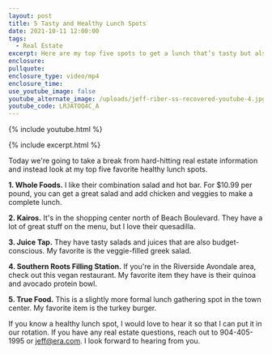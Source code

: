 ```yaml
---
layout: post
title: 5 Tasty and Healthy Lunch Spots
date: 2021-10-11 12:00:00
tags:
  - Real Estate
excerpt: Here are my top five spots to get a lunch that’s tasty but also healthy.
enclosure:
pullquote:
enclosure_type: video/mp4
enclosure_time:
use_youtube_image: false
youtube_alternate_image: /uploads/jeff-riber-ss-recovered-youtube-4.jpg
youtube_code: LRJATOQ4C_A
---
```

{% include youtube.html %}

{% include excerpt.html %}

Today we're going to take a break from hard-hitting real estate information and instead look at my top five favorite healthy lunch spots.

**1\. Whole Foods.** I like their combination salad and hot bar. For $10.99 per pound, you can get a great salad and add chicken and veggies to make a complete lunch.

**2\. Kairos.** It's in the shopping center north of Beach Boulevard. They have a lot of great stuff on the menu, but I love their quesadilla.

**3\. Juice Tap.** They have tasty salads and juices that are also budget-conscious. My favorite is the veggie-filled greek salad.

**4\. Southern Roots Filling Station.** If you're in the Riverside Avondale area, check out this vegan restaurant. My favorite item they have is their quinoa and avocado protein bowl.

**5\. True Food.** This is a slightly more formal lunch gathering spot in the town center. My favorite item is the turkey burger.

If you know a healthy lunch spot, I would love to hear it so that I can put it in our rotation. If you have any real estate questions, reach out to 904-405-1995 or [jeff@era.com](mailto:jeff@era.com). I look forward to hearing from you.
